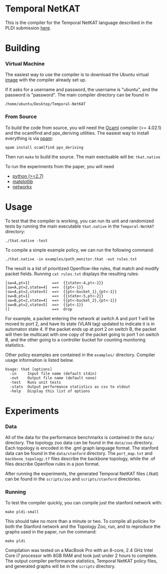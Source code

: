 # Temporal NetKAT

This is the compiler for the Temporal NetKAT language described in the PLDI submission [here](http://www.cs.princeton.edu/~rbeckett/Temporal-NetKAT.pdf).

# Building

### Virtual Machine
The easiest way to use the compiler is to download the Ubuntu virtual [image](http://www.cs.princeton.edu/~rbeckett/Temporal-NetKAT.ova) with the compiler already set up. 

If it asks for a username and password, the username is "ubuntu", and the password is "password". The main compiler directory can be found in

`/home/ubuntu/Desktop/Temporal-NetKAT`

### From Source
To build the code from source, you will need the [Ocaml](https://ocaml.org/) compiler (>= 4.02.1) and the ocamlfind and ppx_deriving utilities. The easiest way to install everything is via [opam](https://opam.ocaml.org/):

```
opam install ocamlfind ppx_deriving
```

Then run `make` to build the source. The main exectuable will be: `tkat.native`

To run the experiments from the paper, you will need 
* [python (>=2.7)](https://www.python.org/)
* [matplotlib](http://matplotlib.org/) 
* [networkx](https://networkx.github.io/)


# Usage
To test that the compiler is working, you can run its unit and randomized tests by running the main executable `tkat.native` in the `Temporal-NetKAT` directory:

`./tkat.native -test`

To compile a simple example policy, we can run the following command:

`./tkat.native -in examples/path_monitor.tkat -out rules.txt`

The result is a list of prioritized Openflow-like rules, that match and modify packet fields. Running `cat rules.txt` displays the resulting rules:

```
[sw=A,pt=1]          ==>  {{state<-4,pt<-2}}
[sw=A,pt=2,state=4]  ==>  {{pt<-1}}
[sw=A,pt=2,state=5]  ==>  {{pt<-bucket_1},{pt<-1}}
[sw=B,pt=1]          ==>  {{state<-5,pt<-2}}
[sw=B,pt=2,state=4]  ==>  {{pt<-bucket_2},{pt<-1}}
[sw=B,pt=2,state=5]  ==>  {{pt<-1}}
[]                   ==>  drop
```

For example, a packet entering the network at switch A and port 1 will be moved to port 2, and have its state (VLAN tag) updated to indicate it is in automaton state 4. If the packet ends up at port 2 on switch B, the packet will then be multicast with one copy of the packet going to port 1 on switch B, and the other going to a controller bucket for counting monitoring statistics.

Other policy examples are contained in the `examples/` directory. Compiler usage information is listed below.

```
Usage: tkat [options]
  -in     Input file name (default stdin)
  -out    Output file name (default none)
  -test   Runs unit tests
  -stats  Output performance statistics as csv to stdout
  -help   Display this list of options
```

# Experiments

### Data

All of the data for the performance benchmarks is contained in the `data/` directory. The topology zoo data can be found in the `data/zoo` directory. Each topology is encoded in the .gml graph language format. The stanford data can be found in the `data/stanford` directory. The `port_map.txt` and `backbone_topology.tf` files describe the backbone topology, while the .of files describe Openflow rules in a json format.

After running the experiments, the generated Temporal NetKAT files (.tkat) can be found in the `scripts/zoo` and `scripts/stanford` directories.

### Running

To test the compiler quickly, you can compile just the stanford network with:

`make pldi-small`

This should take no more than a minute or two. To compile all policies for both the Stanford network and the Topology Zoo, run, and to reproduce the graphs used in the paper, run the command:

`make pldi`

Compilation was tested on a MacBook Pro with an 8-core, 2.4 GHz Intel Core i7 processor with 8GB RAM and took just under 2 hours to complete. The output compiler performance statistics, Temporal NetKAT policy files, and generated graphs will be in the `scripts` directory.